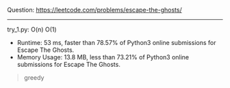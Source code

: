 Question: https://leetcode.com/problems/escape-the-ghosts/

---

try_1.py: O(n) O(1)

* Runtime: 53 ms, faster than 78.57% of Python3 online submissions for Escape The Ghosts.
* Memory Usage: 13.8 MB, less than 73.21% of Python3 online submissions for Escape The Ghosts.

> greedy
